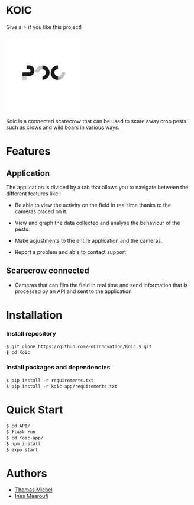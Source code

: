 # KOIC

Give a ⭐️ if you like this project!

[![](assets/poc.png)](https://www.poc-innovation.fr/)

Koic is a connected scarecrow that can be used to scare away crop pests such as crows and wild boars in various ways.

# Features

## Application

The application is divided by a tab that allows you to navigate between the different features like :

-  Be able to view the activity on the field in real time thanks to the cameras placed on it.
- View and graph the data collected and analyse the behaviour of the pests.

- Make adjustments to the entire application and the cameras.

- Report a problem and able to contact support.

## Scarecrow connected

- Cameras that can film the field in real time and send information that is processed by an API and sent to the application 

# Installation

### Install repository
```
$ git clone https://github.com/PoCInnovation/Koic.$ git
$ cd Koic
```

### Install packages and dependencies
```
$ pip install -r requirements.txt
$ pip install -r koic-app/requirements.txt
```

# Quick Start

```
$ cd API/
$ flask run
$ cd Koic-app/
$ npm install
$ expo start
```

# Authors
- [Thomas Michel](https://github.com/pr0m3th3usEx)
- [Inès Maaroufi](https://github.com/Happinesseuh)

